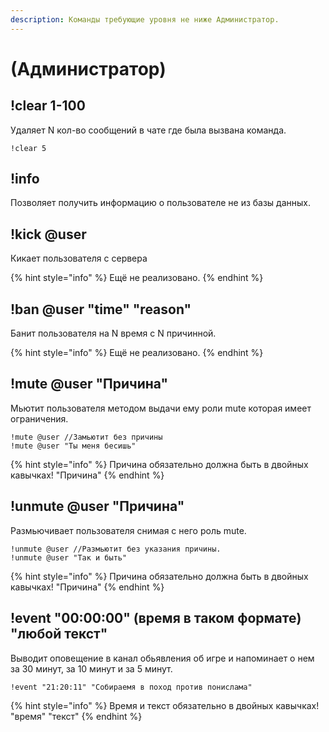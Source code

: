 ```yaml
---
description: Команды требующие уровня не ниже Администратор.
---
```


# \(Администратор\)

## !clear 1-100

Удаляет N кол-во сообщений в чате где была вызвана команда.

```text
!clear 5
```

## !info

Позволяет получить информацию о пользователе не из базы данных.

## !kick @user

Кикает пользователя с сервера

{% hint style="info" %}
Ещё не реализовано.
{% endhint %}

## !ban @user "time" "reason"

Банит пользователя на N время с N причинной.

{% hint style="info" %}
Ещё не реализовано.
{% endhint %}

## !mute @user "Причина"

Мьютит пользователя методом выдачи ему роли mute которая имеет ограничения.

```text
!mute @user //Замьютит без причины
!mute @user "Ты меня бесишь"
```

{% hint style="info" %}
Причина обязательно должна быть в двойных кавычках! "Причина"
{% endhint %}

## !unmute @user "Причина"

Размьючивает пользователя снимая с него роль mute.

```text
!unmute @user //Размьютит без указания причины.
!unmute @user "Так и быть"
```

{% hint style="info" %}
Причина обязательно должна быть в двойных кавычках! "Причина"
{% endhint %}

## !event "00:00:00" \(время в таком формате\) "любой текст"

Выводит оповещение в канал обьявления об игре и напоминает о нем за 30 минут, за 10 минут и за 5 минут.

```text
!event "21:20:11" "Собираемя в поход против понислама"
```

{% hint style="info" %}
Время и текст обязательно в двойных кавычках! "время" "текст"
{% endhint %}

